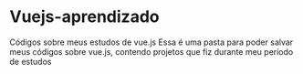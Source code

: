# Vuejs-aprendizado
Códigos sobre meus estudos de vue.js
Essa é uma pasta para poder salvar meus códigos sobre vue.js, contendo projetos que fiz durante meu período de estudos
